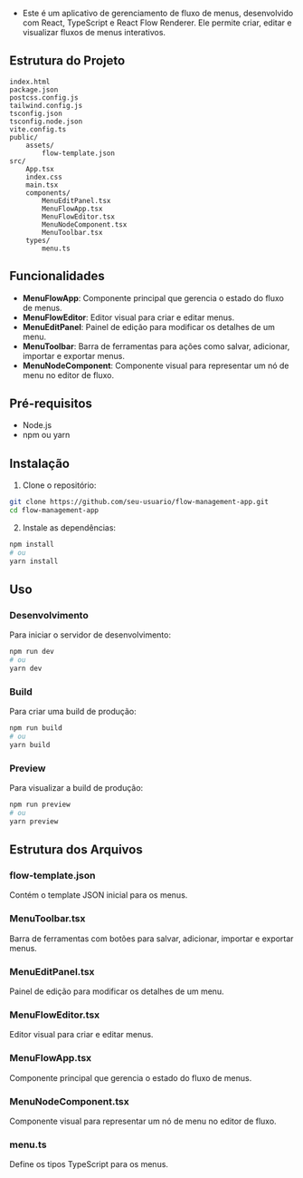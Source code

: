 - Este é um aplicativo de gerenciamento de fluxo de menus, desenvolvido com React, TypeScript e React Flow Renderer. Ele permite criar, editar e visualizar fluxos de menus interativos.

## Estrutura do Projeto

```
index.html
package.json
postcss.config.js
tailwind.config.js
tsconfig.json
tsconfig.node.json
vite.config.ts
public/
    assets/
        flow-template.json
src/
    App.tsx
    index.css
    main.tsx
    components/
        MenuEditPanel.tsx
        MenuFlowApp.tsx
        MenuFlowEditor.tsx
        MenuNodeComponent.tsx
        MenuToolbar.tsx
    types/
        menu.ts
```

## Funcionalidades

- **MenuFlowApp**: Componente principal que gerencia o estado do fluxo de menus.
- **MenuFlowEditor**: Editor visual para criar e editar menus.
- **MenuEditPanel**: Painel de edição para modificar os detalhes de um menu.
- **MenuToolbar**: Barra de ferramentas para ações como salvar, adicionar, importar e exportar menus.
- **MenuNodeComponent**: Componente visual para representar um nó de menu no editor de fluxo.

## Pré-requisitos

- Node.js
- npm ou yarn

## Instalação

1. Clone o repositório:

```sh
git clone https://github.com/seu-usuario/flow-management-app.git
cd flow-management-app
```

2. Instale as dependências:

```sh
npm install
# ou
yarn install
```

## Uso

### Desenvolvimento

Para iniciar o servidor de desenvolvimento:

```sh
npm run dev
# ou
yarn dev
```

### Build

Para criar uma build de produção:

```sh
npm run build
# ou
yarn build
```

### Preview

Para visualizar a build de produção:

```sh
npm run preview
# ou
yarn preview
```

## Estrutura dos Arquivos

### flow-template.json

Contém o template JSON inicial para os menus.

### MenuToolbar.tsx

Barra de ferramentas com botões para salvar, adicionar, importar e exportar menus.

### MenuEditPanel.tsx

Painel de edição para modificar os detalhes de um menu.

### MenuFlowEditor.tsx

Editor visual para criar e editar menus.

### MenuFlowApp.tsx

Componente principal que gerencia o estado do fluxo de menus.

### MenuNodeComponent.tsx

Componente visual para representar um nó de menu no editor de fluxo.

### menu.ts

Define os tipos TypeScript para os menus.
